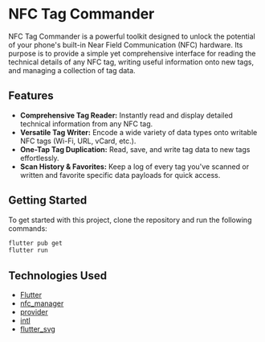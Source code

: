 # NFC Tag Commander

NFC Tag Commander is a powerful toolkit designed to unlock the potential of your phone's built-in Near Field Communication (NFC) hardware. Its purpose is to provide a simple yet comprehensive interface for reading the technical details of any NFC tag, writing useful information onto new tags, and managing a collection of tag data.

## Features

- **Comprehensive Tag Reader:** Instantly read and display detailed technical information from any NFC tag.
- **Versatile Tag Writer:** Encode a wide variety of data types onto writable NFC tags (Wi-Fi, URL, vCard, etc.).
- **One-Tap Tag Duplication:** Read, save, and write tag data to new tags effortlessly.
- **Scan History & Favorites:** Keep a log of every tag you've scanned or written and favorite specific data payloads for quick access.

## Getting Started

To get started with this project, clone the repository and run the following commands:

```bash
flutter pub get
flutter run
```

## Technologies Used

- [Flutter](https://flutter.dev/)
- [nfc_manager](https://pub.dev/packages/nfc_manager)
- [provider](https://pub.dev/packages/provider)
- [intl](https://pub.dev/packages/intl)
- [flutter_svg](https://pub.dev/packages/flutter_svg)
